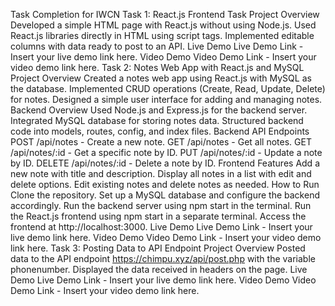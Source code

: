 Task Completion for IWCN
Task 1: React.js Frontend Task
Project Overview
Developed a simple HTML page with React.js without using Node.js.
Used React.js libraries directly in HTML using script tags.
Implemented editable columns with data ready to post to an API.
Live Demo
Live Demo Link - Insert your live demo link here.
Video Demo
Video Demo Link - Insert your video demo link here.
Task 2: Notes Web App with React.js and MySQL
Project Overview
Created a notes web app using React.js with MySQL as the database.
Implemented CRUD operations (Create, Read, Update, Delete) for notes.
Designed a simple user interface for adding and managing notes.
Backend Overview
Used Node.js and Express.js for the backend server.
Integrated MySQL database for storing notes data.
Structured backend code into models, routes, config, and index files.
Backend API Endpoints
POST /api/notes - Create a new note.
GET /api/notes - Get all notes.
GET /api/notes/:id - Get a specific note by ID.
PUT /api/notes/:id - Update a note by ID.
DELETE /api/notes/:id - Delete a note by ID.
Frontend Features
Add a new note with title and description.
Display all notes in a list with edit and delete options.
Edit existing notes and delete notes as needed.
How to Run
Clone the repository.
Set up a MySQL database and configure the backend accordingly.
Run the backend server using npm start in the terminal.
Run the React.js frontend using npm start in a separate terminal.
Access the frontend at http://localhost:3000.
Live Demo
Live Demo Link - Insert your live demo link here.
Video Demo
Video Demo Link - Insert your video demo link here.
Task 3: Posting Data to API Endpoint
Project Overview
Posted data to the API endpoint https://chimpu.xyz/api/post.php with the variable phonenumber.
Displayed the data received in headers on the page.
Live Demo
Live Demo Link - Insert your live demo link here.
Video Demo
Video Demo Link - Insert your video demo link here.
